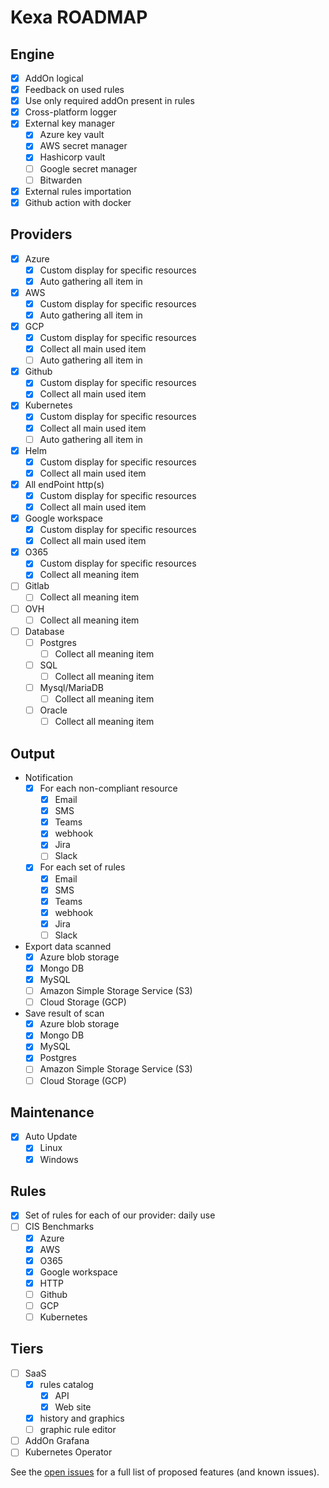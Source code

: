 # Kexa ROADMAP

## Engine

- [X] AddOn logical
- [X] Feedback on used rules
- [X] Use only required addOn present in rules
- [X] Cross-platform logger
- [X] External key manager
    - [X] Azure key vault
    - [X] AWS secret manager
    - [X] Hashicorp vault
    - [ ] Google secret manager
    - [ ] Bitwarden
- [X] External rules importation
- [X] Github action with docker 

## Providers

- [X] Azure
    - [X] Custom display for specific resources
    - [X] Auto gathering all item in
- [X] AWS
    - [X] Custom display for specific resources
    - [X] Auto gathering all item in
- [X] GCP
    - [X] Custom display for specific resources
    - [X] Collect all main used item
    - [ ] Auto gathering all item in
- [X] Github
    - [X] Custom display for specific resources
    - [X] Collect all main used item
- [X] Kubernetes
    - [X] Custom display for specific resources
    - [X] Collect all main used item
    - [ ] Auto gathering all item in
- [X] Helm
    - [X] Custom display for specific resources
    - [X] Collect all main used item
- [X] All endPoint http(s)
    - [X] Custom display for specific resources
    - [X] Collect all main used item
- [X] Google workspace
    - [X] Custom display for specific resources
    - [X] Collect all main used item
- [X] O365
    - [X] Custom display for specific resources
    - [X] Collect all meaning item
- [ ] Gitlab
    - [ ] Collect all meaning item
- [ ] OVH
    - [ ] Collect all meaning item
- [ ] Database
	- [ ] Postgres
        - [ ] Collect all meaning item
	- [ ] SQL
        - [ ] Collect all meaning item
	- [ ] Mysql/MariaDB
        - [ ] Collect all meaning item
	- [ ] Oracle
        - [ ] Collect all meaning item

## Output

- Notification
    - [X] For each non-compliant resource
        - [X] Email
        - [X] SMS
        - [X] Teams
        - [X] webhook
        - [X] Jira
        - [ ] Slack
    - [X] For each set of rules
        - [X] Email
        - [X] SMS
        - [X] Teams
        - [X] webhook
        - [X] Jira
        - [ ] Slack
- Export data scanned
    - [X] Azure blob storage
    - [X] Mongo DB
    - [X] MySQL
    - [ ] Amazon Simple Storage Service (S3)
    - [ ] Cloud Storage (GCP)
-  Save result of scan
    - [X] Azure blob storage
    - [X] Mongo DB
    - [X] MySQL
    - [x] Postgres
    - [ ] Amazon Simple Storage Service (S3)
    - [ ] Cloud Storage (GCP)

## Maintenance

- [X] Auto Update
    - [X] Linux
    - [X] Windows

## Rules

- [X] Set of rules for each of our provider: daily use
- [ ] CIS Benchmarks
    - [X] Azure
    - [X] AWS
    - [X] O365
    - [X] Google workspace
    - [X] HTTP
    - [ ] Github
    - [ ] GCP
    - [ ] Kubernetes

## Tiers

- [ ] SaaS
    - [X] rules catalog
        - [X] API
        - [X] Web site
    - [X] history and graphics
    - [ ] graphic rule editor
- [ ] AddOn Grafana
- [ ] Kubernetes Operator

See the [open issues](https://github.com/4urcloud/Kexa) for a full list of proposed features (and known issues).
